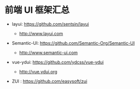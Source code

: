 # 前端 UI 框架汇总

* layui: https://github.com/sentsin/layui
  - http://www.layui.com

* Semantic-UI: https://github.com/Semantic-Org/Semantic-UI
  - http://www.semantic-ui.com

* vue-ydui: https://github.com/ydcss/vue-ydui
  - http://vue.ydui.org

* ZUI : https://github.com/easysoft/zui
